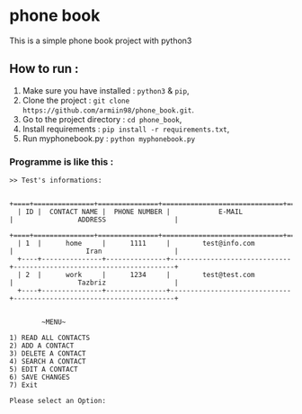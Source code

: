 # phone book
This is a simple phone book project with python3

## How to run :
1. Make sure you have installed : `python3` & `pip`,
2. Clone the project            : `git clone https://github.com/armiin98/phone_book.git`.
3. Go to the project directory  : `cd phone_book`,
4. Install requirements         : `pip install -r requirements.txt`,
5. Run myphonebook.py           : `python myphonebook.py`

### Programme is like this : 

    >> Test's informations: 

      +====+===============+===============+==============================+========================================+
      | ID |  CONTACT NAME |  PHONE NUMBER |            E-MAIL            |                ADDRESS                 |
      +====+===============+===============+==============================+========================================+
      | 1  |      home     |      1111     |        test@info.com         |                  Iran                  |
      +----+---------------+---------------+------------------------------+----------------------------------------+
      | 2  |      work     |      1234     |        test@test.com         |                Tazbriz                 |
      +----+---------------+---------------+------------------------------+----------------------------------------+


            ~MENU~

    1) READ ALL CONTACTS
    2) ADD A CONTACT
    3) DELETE A CONTACT
    4) SEARCH A CONTACT
    5) EDIT A CONTACT
    6) SAVE CHANGES
    7) Exit

    Please select an Option: 
